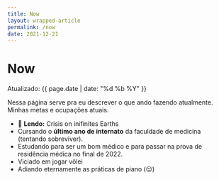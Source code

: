 ```yaml
---
title: Now
layout: wrapped-article
permalink: /now
date: 2021-12-21
---
```


<h1 class="post-title">Now</h1>
<span class="post-info">Atualizado: <time>
  {{ page.date | date: "%d %b %Y" }}
</time></span>

Nessa página serve pra eu descrever o que ando fazendo atualmente. Minhas metas e ocupações atuais.

* 📖 **Lendo:** Crisis on inifinites Earths
* Cursando o **último ano de internato** da faculdade de medicina (tentando sobreviver).
* Estudando para ser um bom médico e para passar na prova de residência médica no final de 2022.
* Viciado em jogar vôlei
* Adiando eternamente as práticas de piano (😔)
